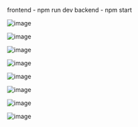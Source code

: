 frontend - npm run dev
backend - npm start 

![image](https://github.com/user-attachments/assets/0670cf42-db3c-407f-8268-b24765d00e67)

![image](https://github.com/user-attachments/assets/d000bded-ec4c-4b58-8e8d-7fb09af63941)

![image](https://github.com/user-attachments/assets/152a6929-183e-4d70-b6f0-2fb392d4cb05)

![image](https://github.com/user-attachments/assets/34fa235a-2d6e-4423-b4de-7b8bd7baf962)

![image](https://github.com/user-attachments/assets/4cee6242-cf9a-4d00-b740-238f031c7e19)

![image](https://github.com/user-attachments/assets/da894daa-d20d-4f5b-b286-3292bea8fbd1)

![image](https://github.com/user-attachments/assets/5a67d464-ec84-492c-90ec-50c3614f1e81)

![image](https://github.com/user-attachments/assets/82bea726-d9ee-460d-b86b-68800248876c)

